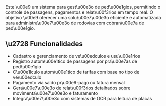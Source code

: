 Este \u00e9 um sistema para gest\u00e3o de ped\u00e1gios, permitindo o controle de passagens, pagamentos e relat\u00f3rios em tempo real. O objetivo \u00e9 oferecer uma solu\u00e7\u00e3o eficiente e automatizada para administra\u00e7\u00e3o de rodovias com cobran\u00e7a de ped\u00e1gio.

## \u2728 Funcionalidades

- Cadastro e gerenciamento de ve\u00edculos e usu\u00e1rios
- Registro autom\u00e1tico de passagens por pra\u00e7as de ped\u00e1gio
- C\u00e1lculo autom\u00e1tico de tarifas com base no tipo de ve\u00edculo
- Pagamento via saldo pr\u00e9-pago ou fatura mensal
- Gera\u00e7\u00e3o de relat\u00f3rios detalhados sobre movimenta\u00e7\u00e3o e faturamento
- Integra\u00e7\u00e3o com sistemas de OCR para leitura de placas